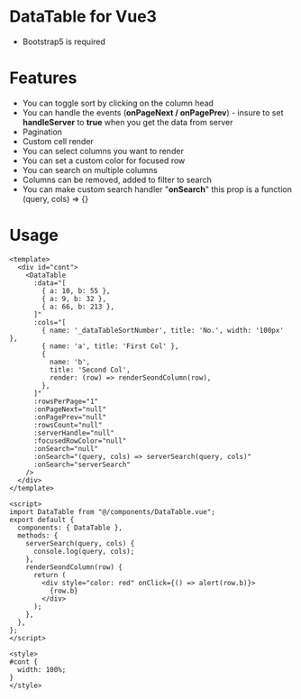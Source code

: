 # DataTable for Vue3
- Bootstrap5 is required

# Features
- You can toggle sort by clicking on the column head
- You can handle the events (**onPageNext / onPagePrev**) - insure to set **handleServer** to **true** when you get the data from server
- Pagination
- Custom cell render
- You can select columns you want to render
- You can set a custom color for focused row
- You can search on multiple columns
- Columns can be removed, added to filter to search
- You can make custom search handler "**onSearch**" this prop is a function (query, cols) => {}

# Usage 

```vue
<template>
  <div id="cont">
    <DataTable
      :data="[
        { a: 10, b: 55 },
        { a: 9, b: 32 },
        { a: 66, b: 213 },
      ]"
      :cols="[
        { name: '_dataTableSortNumber', title: 'No.', width: '100px' },
        { name: 'a', title: 'First Col' },
        {
          name: 'b',
          title: 'Second Col',
          render: (row) => renderSeondColumn(row),
        },
      ]"
      :rowsPerPage="1"
      :onPageNext="null"
      :onPagePrev="null"
      :rowsCount="null"
      :serverHandle="null"
      :focusedRowColor="null"
      :onSearch="null"
      :onSearch="(query, cols) => serverSearch(query, cols)"
      :onSearch="serverSearch"
    />
  </div>
</template>

<script>
import DataTable from "@/components/DataTable.vue";
export default {
  components: { DataTable },
  methods: {
    serverSearch(query, cols) {
      console.log(query, cols);
    },
    renderSeondColumn(row) {
      return (
        <div style="color: red" onClick={() => alert(row.b)}>
          {row.b}
        </div>
      );
    },
  },
};
</script>

<style>
#cont {
  width: 100%;
}
</style>
```
